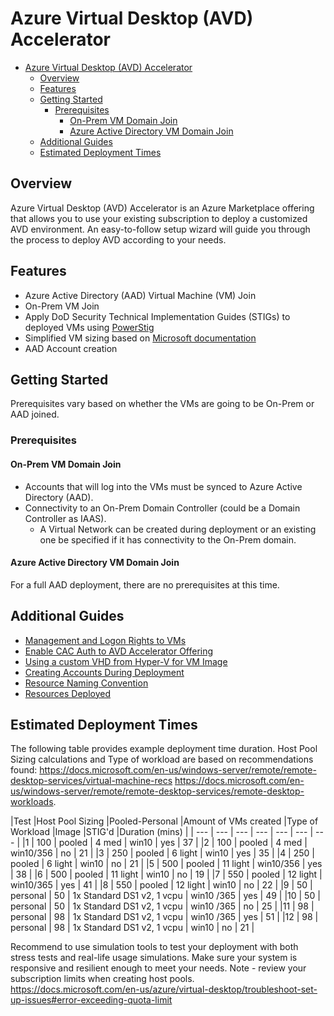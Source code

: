 # Azure Virtual Desktop (AVD) Accelerator

- [Azure Virtual Desktop (AVD) Accelerator](#azure-virtual-desktop-avd-accelerator)
  - [Overview](#overview)
  - [Features](#features)
  - [Getting Started](#getting-started)
    - [Prerequisites](#prerequisites)
      - [On-Prem VM Domain Join](#on-prem-vm-domain-join)
      - [Azure Active Directory VM Domain Join](#azure-active-directory-vm-domain-join)
  - [Additional Guides](#additional-guides)
  - [Estimated Deployment Times](#estimated-deployment-times)

## Overview

Azure Virtual Desktop (AVD) Accelerator is an Azure Marketplace offering that allows you to use your existing subscription to deploy a customized AVD environment. An easy-to-follow setup wizard will guide you through the process to deploy AVD according to your needs.

## Features

- Azure Active Directory (AAD) Virtual Machine (VM) Join
- On-Prem VM Join
- Apply DoD Security Technical Implementation Guides (STIGs) to deployed VMs using [PowerStig](https://github.com/Microsoft/PowerStig)
- Simplified VM sizing based on [Microsoft documentation](https://docs.microsoft.com/en-us/windows-server/remote/remote-desktop-services/virtual-machine-recs)
- AAD Account creation

## Getting Started

Prerequisites vary based on whether the VMs are going to be On-Prem or AAD joined.

### Prerequisites

#### On-Prem VM Domain Join

- Accounts that will log into the VMs must be synced to Azure Active Directory (AAD).
- Connectivity to an On-Prem Domain Controller (could be a Domain Controller as IAAS).
  - A Virtual Network can be created during deployment or an existing one be specified if it has connectivity to the On-Prem domain.

#### Azure Active Directory VM Domain Join

For a full AAD deployment, there are no prerequisites at this time.

## Additional Guides

- [Management and Logon Rights to VMs](articles/ManagementAndLogonRights.md)
- [Enable CAC Auth to AVD Accelerator Offering](articles/EnableCacAuth.md)
- [Using a custom VHD from Hyper-V for VM Image](articles/CustomVhd.md)
- [Creating Accounts During Deployment](articles/AccountCreation.md)
- [Resource Naming Convention](articles/NamingConvention.md)
- [Resources Deployed](articles/DeployedResources.md)

## Estimated Deployment Times

The following table provides example deployment time duration.
Host Pool Sizing calculations and Type of workload are based on recommendations found:
<https://docs.microsoft.com/en-us/windows-server/remote/remote-desktop-services/virtual-machine-recs>
<https://docs.microsoft.com/en-us/windows-server/remote/remote-desktop-services/remote-desktop-workloads>.

|Test |Host Pool Sizing |Pooled-Personal |Amount of VMs created |Type of Workload |Image |STIG'd |Duration (mins) |
| --- | --- | --- | --- | --- | --- | --- |
|1 | 100 | pooled | 4 med | win10 | yes | 37 |
|2 | 100 | pooled | 4 med | win10/356 | no | 21 |
|3 | 250 | pooled | 6 light | win10 | yes | 35 |
|4 | 250 | pooled | 6 light | win10 | no | 21 |
|5 | 500 | pooled | 11 light | win10/356 | yes | 38 |
|6 | 500 | pooled | 11 light | win10 | no | 19 |
|7 | 550 | pooled | 12 light | win10/365 | yes | 41 |
|8 | 550 | pooled | 12 light | win10 | no | 22 |
|9 | 50 | personal | 50 | 1x Standard DS1 v2, 1 vcpu | win10 /365 | yes | 49 |
|10 | 50 | personal | 50 | 1x Standard DS1 v2, 1 vcpu | win10 /365 | no | 25 |
|11 | 98 | personal | 98 | 1x Standard DS1 v2, 1 vcpu | win10 /365 | yes | 51 |
|12 | 98 | personal | 98 | 1x Standard DS1 v2, 1 vcpu | win10 | no | 21 |

Recommend to use simulation tools to test your deployment with both stress tests and real-life usage simulations.
Make sure your system is responsive and resilient enough to meet your needs. Note -
review your subscription limits when creating host pools.
<https://docs.microsoft.com/en-us/azure/virtual-desktop/troubleshoot-set-up-issues#error-exceeding-quota-limit>
